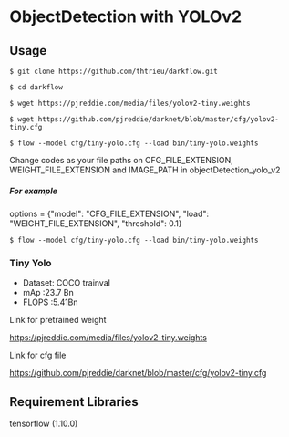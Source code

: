 # ObjectDetection with YOLOv2

## Usage
`$ git clone https://github.com/thtrieu/darkflow.git` 

`$ cd darkflow`

`$ wget https://pjreddie.com/media/files/yolov2-tiny.weights`

`$ wget https://github.com/pjreddie/darknet/blob/master/cfg/yolov2-tiny.cfg`

`$ flow --model cfg/tiny-yolo.cfg --load bin/tiny-yolo.weights`

Change codes as your file paths on CFG_FILE_EXTENSION, WEIGHT_FILE_EXTENSION and IMAGE_PATH  in objectDetection_yolo_v2
##### For example
options = {"model": "CFG_FILE_EXTENSION", "load": "WEIGHT_FILE_EXTENSION", "threshold": 0.1}

`$ flow --model cfg/tiny-yolo.cfg --load bin/tiny-yolo.weights`

### Tiny Yolo
- Dataset:	COCO trainval	
- mAp    :23.7	 Bn	
- FLOPS  :5.41Bn	

Link for pretrained weight 

https://pjreddie.com/media/files/yolov2-tiny.weights

Link for cfg file

https://github.com/pjreddie/darknet/blob/master/cfg/yolov2-tiny.cfg

## Requirement Libraries
tensorflow (1.10.0)


